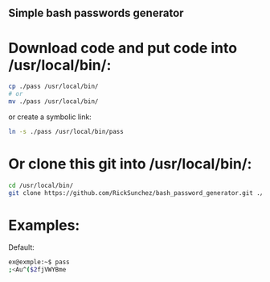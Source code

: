 ## Simple bash passwords generator

# Download code and put code into /usr/local/bin/:
``` sh
cp ./pass /usr/local/bin/
# or
mv ./pass /usr/local/bin/
```
or create a symbolic link:
``` sh
ln -s ./pass /usr/local/bin/pass
```

# Or clone this git into /usr/local/bin/:
``` sh
cd /usr/local/bin/
git clone https://github.com/RickSunchez/bash_password_generator.git ./
```

# Examples:
Default:
``` sh
ex@exmple:~$ pass
;<Au^($2fjVWYBme
```